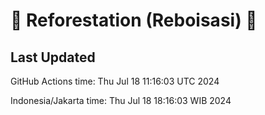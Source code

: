 
# 🌳 Reforestation (Reboisasi) 🌲

## Last Updated

GitHub Actions time: Thu Jul 18 11:16:03 UTC 2024

Indonesia/Jakarta time: Thu Jul 18 18:16:03 WIB 2024
